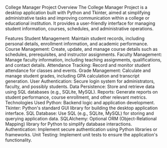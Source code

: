 College Manager Project
Overview
The College Manager Project is a desktop application built with Python and Tkinter, aimed at simplifying administrative tasks and improving communication within a college or educational institution. It provides a user-friendly interface for managing student information, courses, schedules, and administrative operations.

Features
Student Management: Maintain student records, including personal details, enrollment information, and academic performance.
Course Management: Create, update, and manage course details such as schedules, prerequisites, and instructor assignments.
Faculty Management: Manage faculty information, including teaching assignments, qualifications, and contact details.
Attendance Tracking: Record and monitor student attendance for classes and events.
Grade Management: Calculate and manage student grades, including GPA calculation and transcript generation.
User Authentication: Secure login system for administrators, faculty, and possibly students.
Data Persistence: Store and retrieve data using SQL databases (e.g., SQLite, MySQL).
Reports: Generate reports on student performance, course enrollment, and other relevant metrics.
Technologies Used
Python: Backend logic and application development.
Tkinter: Python's standard GUI library for building the desktop application interface.
SQL Database: Use SQL (e.g., SQLite, MySQL) for storing and querying application data.
SQLAlchemy: Optional ORM (Object-Relational Mapping) library for Python to simplify database interactions.
Authentication: Implement secure authentication using Python libraries or frameworks.
Unit Testing: Implement unit tests to ensure the application's functionality.
